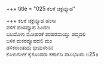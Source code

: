 +++
title = "025 ಕಲಕೆ ಚಕ್ರವ್ಯೂಹ"

+++
ಕಲಕೆ ಚಕ್ರವ್ಯೂಹ ಹಂಸಾ  
ವಳಿಗೆ ಹಂಸವ್ಯೂಹ ಹಿಂದಣ  
ಬಲದೊಳಾ ಮೋಹರಕೆ ತರಹರವಾಯ್ತು ಪದ್ಮದಲಿ  
ಬಳಿಕ ಮಕರವ್ಯೂಹದಲಿ ಮಂ  
ಡಳಿಕರಾಂತುದು ಭೀಮಸೇನನ  
ಕೊಳುಗುಳಕೆ ಕೈಕೊಂಡರಾ ಕರ್ಣಾದಿ ಪಟುಭಟರು    ॥25॥